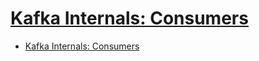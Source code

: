 # [Kafka Internals: Consumers](https://dzone.com/articles/kafka-internals-consumer)

- [Kafka Internals: Consumers](#kafka-internals-consumers)

